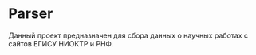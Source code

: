 # Parser
Данный проект предназначен для сбора данных о научных работах с сайтов ЕГИСУ НИОКТР и РНФ. 
